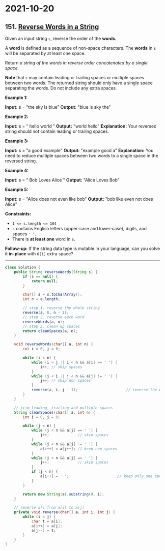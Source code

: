 # 2021-10-20

## 151. [Reverse Words in a String](https://leetcode.com/problems/reverse-words-in-a-string/)

Given an input string `s`, reverse the order of the **words**.

A **word** is defined as a sequence of non-space characters. The **words** in `s` will be separated by at least one space.

Return _a string of the words in reverse order concatenated by a single space._

**Note** that `s` may contain leading or trailing spaces or multiple spaces between two words. The returned string should only have a single space separating the words. Do not include any extra spaces.

**Example 1:**

**Input:** s = "the sky is blue"
**Output:** "blue is sky the"

**Example 2:**

**Input:** s = " hello world "
**Output:** "world hello"
**Explanation:** Your reversed string should not contain leading or trailing spaces.

**Example 3:**

**Input:** s = "a good example"
**Output:** "example good a"
**Explanation:** You need to reduce multiple spaces between two words to a single space in the reversed string.

**Example 4:**

**Input:** s = " Bob Loves Alice "
**Output:** "Alice Loves Bob"

**Example 5:**

**Input:** s = "Alice does not even like bob"
**Output:** "bob like even not does Alice"

**Constraints:**

- `1 <= s.length <= 104`
- `s` contains English letters (upper-case and lower-case), digits, and spaces `' '`.
- There is **at least one** word in `s`.

**Follow-up:** If the string data type is mutable in your language, can you solve it **in-place** with `O(1)` extra space?

---

```java
class Solution {
    public String reverseWords(String s) {
        if (s == null) {
            return null;
        }

        char[] a = s.toCharArray();
        int n = a.length;

        // step 1. reverse the whole string
        reverse(a, 0, n - 1);
        // step 2. reverse each word
        reverseWords(a, n);
        // step 3. clean up spaces
        return cleanSpaces(a, n);
    }

    void reverseWords(char[] a, int n) {
        int i = 0, j = 0;

        while (i < n) {
            while (i < j || i < n && a[i] == ' ') {
                i++; // skip spaces
            }
            while (j < i || j < n && a[j] != ' ') {
                j++; // skip non spaces
            }
            reverse(a, i, j - 1);                      // reverse the word
        }
    }

    // trim leading, trailing and multiple spaces
    String cleanSpaces(char[] a, int n) {
        int i = 0, j = 0;

        while (j < n) {
            while (j < n && a[j] == ' ') {
                j++;             // skip spaces
            }
            while (j < n && a[j] != ' ') {
                a[i++] = a[j++]; // keep non spaces
            }
            while (j < n && a[j] == ' ') {
                j++;             // skip spaces
            }
            if (j < n) {
                a[i++] = ' ';                      // keep only one space
            }
        }

        return new String(a).substring(0, i);
    }

    // reverse a[] from a[i] to a[j]
    private void reverse(char[] a, int i, int j) {
        while (i < j) {
            char t = a[i];
            a[i++] = a[j];
            a[j--] = t;
        }
    }
}
```
